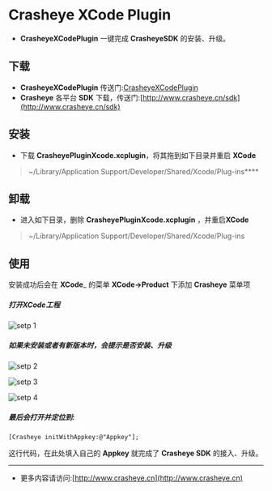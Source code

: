 # Crasheye XCode Plugin
* __CrasheyeXCodePlugin__ 一键完成 __CrasheyeSDK__ 的安装、升级。


## 下载
* __CrasheyeXCodePlugin__         传送门:[CrasheyeXCodePlugin](https://raw.githubusercontent.com/GangWang/Crasheye/master/XCodePlugin/CrasheyePluginXcode.zip)
* __Crasheye__ 各平台 __SDK__ 下载，传送门:[http://www.crasheye.cn/sdk](http://www.crasheye.cn/sdk)


## 安装

* 下载 **CrasheyePluginXcode.xcplugin**，将其拖到如下目录并重启 **XCode**

> ~/Library/Application Support/Developer/Shared/Xcode/Plug-ins****


## 卸载
* 进入如下目录，删除 **CrasheyePluginXcode.xcplugin** ，并重启**XCode**

> ~/Library/Application Support/Developer/Shared/Xcode/Plug-ins


## 使用
安装成功后会在 __XCode___ 的菜单 **XCode->Product** 下添加 **Crasheye** 菜单项

##### 打开XCode工程

![setp 1](https://raw.githubusercontent.com/GangWang/Crasheye/master/XCodePlugin/1.png)

##### 如果未安装或者有新版本时，会提示是否安装、升级

![setp 2](https://raw.githubusercontent.com/GangWang/Crasheye/master/XCodePlugin/2.png)

![setp 3](https://raw.githubusercontent.com/GangWang/Crasheye/master/XCodePlugin/3.png)

![setp 4](https://raw.githubusercontent.com/GangWang/Crasheye/master/XCodePlugin/4.png)

##### 最后会打开并定位到:

	[Crasheye initWithAppkey:@"Appkey"];
	
这行代码，在此处填入自己的 __Appkey__ 就完成了 **Crasheye SDK** 的接入、升级。


---
* 更多内容请访问:[http://www.crasheye.cn](http://www.crasheye.cn)
